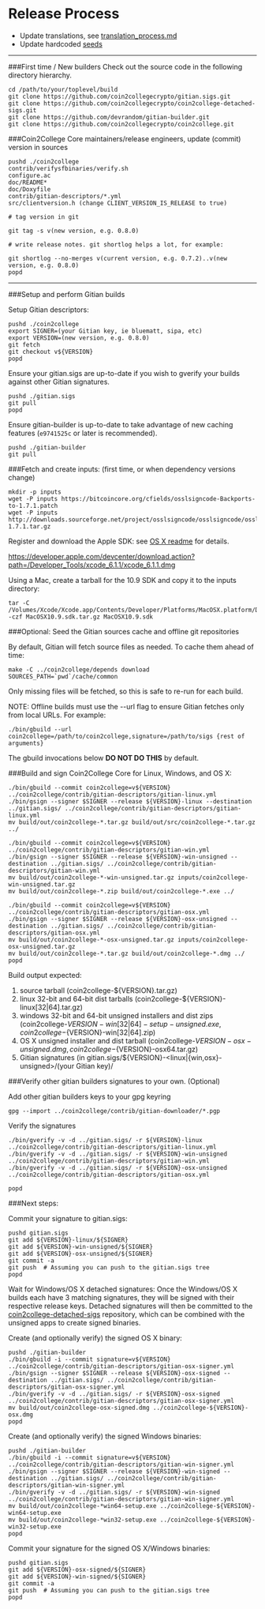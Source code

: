 Release Process
====================

* Update translations, see [translation_process.md](https://github.com/coin2collegecrypto/coin2college/blob/master/doc/translation_process.md#syncing-with-transifex)
* Update hardcoded [seeds](/contrib/seeds)

* * *

###First time / New builders
Check out the source code in the following directory hierarchy.

	cd /path/to/your/toplevel/build
	git clone https://github.com/coin2collegecrypto/gitian.sigs.git
	git clone https://github.com/coin2collegecrypto/coin2college-detached-sigs.git
	git clone https://github.com/devrandom/gitian-builder.git
	git clone https://github.com/coin2collegecrypto/coin2college.git

###Coin2College Core maintainers/release engineers, update (commit) version in sources

	pushd ./coin2college
	contrib/verifysfbinaries/verify.sh
	configure.ac
	doc/README*
	doc/Doxyfile
	contrib/gitian-descriptors/*.yml
	src/clientversion.h (change CLIENT_VERSION_IS_RELEASE to true)

	# tag version in git

	git tag -s v(new version, e.g. 0.8.0)

	# write release notes. git shortlog helps a lot, for example:

	git shortlog --no-merges v(current version, e.g. 0.7.2)..v(new version, e.g. 0.8.0)
	popd

* * *

###Setup and perform Gitian builds

 Setup Gitian descriptors:

	pushd ./coin2college
	export SIGNER=(your Gitian key, ie bluematt, sipa, etc)
	export VERSION=(new version, e.g. 0.8.0)
	git fetch
	git checkout v${VERSION}
	popd

  Ensure your gitian.sigs are up-to-date if you wish to gverify your builds against other Gitian signatures.

	pushd ./gitian.sigs
	git pull
	popd

  Ensure gitian-builder is up-to-date to take advantage of new caching features (`e9741525c` or later is recommended).

	pushd ./gitian-builder
	git pull

###Fetch and create inputs: (first time, or when dependency versions change)

	mkdir -p inputs
	wget -P inputs https://bitcoincore.org/cfields/osslsigncode-Backports-to-1.7.1.patch
	wget -P inputs http://downloads.sourceforge.net/project/osslsigncode/osslsigncode/osslsigncode-1.7.1.tar.gz

 Register and download the Apple SDK: see [OS X readme](README_osx.txt) for details.

 https://developer.apple.com/devcenter/download.action?path=/Developer_Tools/xcode_6.1.1/xcode_6.1.1.dmg

 Using a Mac, create a tarball for the 10.9 SDK and copy it to the inputs directory:

	tar -C /Volumes/Xcode/Xcode.app/Contents/Developer/Platforms/MacOSX.platform/Developer/SDKs/ -czf MacOSX10.9.sdk.tar.gz MacOSX10.9.sdk

###Optional: Seed the Gitian sources cache and offline git repositories

By default, Gitian will fetch source files as needed. To cache them ahead of time:

	make -C ../coin2college/depends download SOURCES_PATH=`pwd`/cache/common

Only missing files will be fetched, so this is safe to re-run for each build.

NOTE: Offline builds must use the --url flag to ensure Gitian fetches only from local URLs. For example:
```
./bin/gbuild --url coin2college=/path/to/coin2college,signature=/path/to/sigs {rest of arguments}
```
The gbuild invocations below <b>DO NOT DO THIS</b> by default.

###Build and sign Coin2College Core for Linux, Windows, and OS X:

	./bin/gbuild --commit coin2college=v${VERSION} ../coin2college/contrib/gitian-descriptors/gitian-linux.yml
	./bin/gsign --signer $SIGNER --release ${VERSION}-linux --destination ../gitian.sigs/ ../coin2college/contrib/gitian-descriptors/gitian-linux.yml
	mv build/out/coin2college-*.tar.gz build/out/src/coin2college-*.tar.gz ../

	./bin/gbuild --commit coin2college=v${VERSION} ../coin2college/contrib/gitian-descriptors/gitian-win.yml
	./bin/gsign --signer $SIGNER --release ${VERSION}-win-unsigned --destination ../gitian.sigs/ ../coin2college/contrib/gitian-descriptors/gitian-win.yml
	mv build/out/coin2college-*-win-unsigned.tar.gz inputs/coin2college-win-unsigned.tar.gz
	mv build/out/coin2college-*.zip build/out/coin2college-*.exe ../

	./bin/gbuild --commit coin2college=v${VERSION} ../coin2college/contrib/gitian-descriptors/gitian-osx.yml
	./bin/gsign --signer $SIGNER --release ${VERSION}-osx-unsigned --destination ../gitian.sigs/ ../coin2college/contrib/gitian-descriptors/gitian-osx.yml
	mv build/out/coin2college-*-osx-unsigned.tar.gz inputs/coin2college-osx-unsigned.tar.gz
	mv build/out/coin2college-*.tar.gz build/out/coin2college-*.dmg ../
	popd

  Build output expected:

  1. source tarball (coin2college-${VERSION}.tar.gz)
  2. linux 32-bit and 64-bit dist tarballs (coin2college-${VERSION}-linux[32|64].tar.gz)
  3. windows 32-bit and 64-bit unsigned installers and dist zips (coin2college-${VERSION}-win[32|64]-setup-unsigned.exe, coin2college-${VERSION}-win[32|64].zip)
  4. OS X unsigned installer and dist tarball (coin2college-${VERSION}-osx-unsigned.dmg, coin2college-${VERSION}-osx64.tar.gz)
  5. Gitian signatures (in gitian.sigs/${VERSION}-<linux|{win,osx}-unsigned>/(your Gitian key)/

###Verify other gitian builders signatures to your own. (Optional)

  Add other gitian builders keys to your gpg keyring

	gpg --import ../coin2college/contrib/gitian-downloader/*.pgp

  Verify the signatures

	./bin/gverify -v -d ../gitian.sigs/ -r ${VERSION}-linux ../coin2college/contrib/gitian-descriptors/gitian-linux.yml
	./bin/gverify -v -d ../gitian.sigs/ -r ${VERSION}-win-unsigned ../coin2college/contrib/gitian-descriptors/gitian-win.yml
	./bin/gverify -v -d ../gitian.sigs/ -r ${VERSION}-osx-unsigned ../coin2college/contrib/gitian-descriptors/gitian-osx.yml

	popd

###Next steps:

Commit your signature to gitian.sigs:

	pushd gitian.sigs
	git add ${VERSION}-linux/${SIGNER}
	git add ${VERSION}-win-unsigned/${SIGNER}
	git add ${VERSION}-osx-unsigned/${SIGNER}
	git commit -a
	git push  # Assuming you can push to the gitian.sigs tree
	popd

  Wait for Windows/OS X detached signatures:
	Once the Windows/OS X builds each have 3 matching signatures, they will be signed with their respective release keys.
	Detached signatures will then be committed to the [coin2college-detached-sigs](https://github.com/coin2collegecrypto/coin2college-detached-sigs) repository, which can be combined with the unsigned apps to create signed binaries.

  Create (and optionally verify) the signed OS X binary:

	pushd ./gitian-builder
	./bin/gbuild -i --commit signature=v${VERSION} ../coin2college/contrib/gitian-descriptors/gitian-osx-signer.yml
	./bin/gsign --signer $SIGNER --release ${VERSION}-osx-signed --destination ../gitian.sigs/ ../coin2college/contrib/gitian-descriptors/gitian-osx-signer.yml
	./bin/gverify -v -d ../gitian.sigs/ -r ${VERSION}-osx-signed ../coin2college/contrib/gitian-descriptors/gitian-osx-signer.yml
	mv build/out/coin2college-osx-signed.dmg ../coin2college-${VERSION}-osx.dmg
	popd

  Create (and optionally verify) the signed Windows binaries:

	pushd ./gitian-builder
	./bin/gbuild -i --commit signature=v${VERSION} ../coin2college/contrib/gitian-descriptors/gitian-win-signer.yml
	./bin/gsign --signer $SIGNER --release ${VERSION}-win-signed --destination ../gitian.sigs/ ../coin2college/contrib/gitian-descriptors/gitian-win-signer.yml
	./bin/gverify -v -d ../gitian.sigs/ -r ${VERSION}-win-signed ../coin2college/contrib/gitian-descriptors/gitian-win-signer.yml
	mv build/out/coin2college-*win64-setup.exe ../coin2college-${VERSION}-win64-setup.exe
	mv build/out/coin2college-*win32-setup.exe ../coin2college-${VERSION}-win32-setup.exe
	popd

Commit your signature for the signed OS X/Windows binaries:

	pushd gitian.sigs
	git add ${VERSION}-osx-signed/${SIGNER}
	git add ${VERSION}-win-signed/${SIGNER}
	git commit -a
	git push  # Assuming you can push to the gitian.sigs tree
	popd
